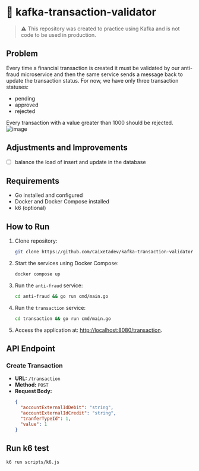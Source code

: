 # 📘 kafka-transaction-validator
> :warning: This repository was created to practice using Kafka and is not code to be used in production.

## Problem
Every time a financial transaction is created it must be validated by our anti-fraud microservice and then the same service sends a message back to update the transaction status. For now, we have only three transaction statuses:

- pending
- approved
- rejected

Every transaction with a value greater than 1000 should be rejected.
![image](https://github.com/Caixetadev/fraud-check-kafka-integration/assets/87894998/36d9501d-fa50-4dce-a84a-79ab46d20b2b)

## Adjustments and Improvements


- [ ] balance the load of insert and update in the database

## Requirements
- Go installed and configured
- Docker and Docker Compose installed
- k6 (optional)

## How to Run

1. Clone repository:
    ```bash
    git clone https://github.com/Caixetadev/kafka-transaction-validator.git && cd kafka-transaction-validator
    ```

1. Start the services using Docker Compose:

    ```bash
    docker compose up
    ```

2. Run the `anti-fraud` service:

    ```bash
    cd anti-fraud && go run cmd/main.go
    ```

3. Run the `transaction` service:

    ```bash
    cd transaction && go run cmd/main.go
    ```

4. Access the application at: [http://localhost:8080/transaction](http://localhost:8080/transaction).

## API Endpoint

### Create Transaction

- **URL:** `/transaction`
- **Method:** `POST`
- **Request Body:**
  ```json
  {
    "accountExternalIdDebit": "string",
    "accountExternalIdCredit": "string",
    "tranferTypeId": 1,
    "value": 1
  }

## Run k6 test
```bash
k6 run scripts/k6.js
```
